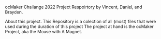 ocMaker Challange 2022 Project Respoirtory
by Vincent, Daniel, and Brayden. 

About this project.
This Repository is a colection of all (most) files that were used during the duration of this project
The project at hand is the ocMaker Project, aka the Mouse with A Magnet. 
